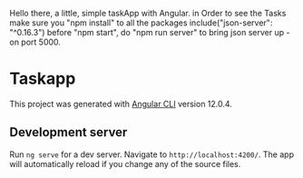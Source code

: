 Hello there, a little, simple taskApp with Angular.
in Order to see the Tasks make sure you "npm install" to all the packages include("json-server": "^0.16.3")
before "npm start", do "npm run server" to bring json server up - on port 5000.

# Taskapp
This project was generated with [Angular CLI](https://github.com/angular/angular-cli) version 12.0.4.

## Development server
Run `ng serve` for a dev server. Navigate to `http://localhost:4200/`. The app will automatically reload if you change any of the source files.
